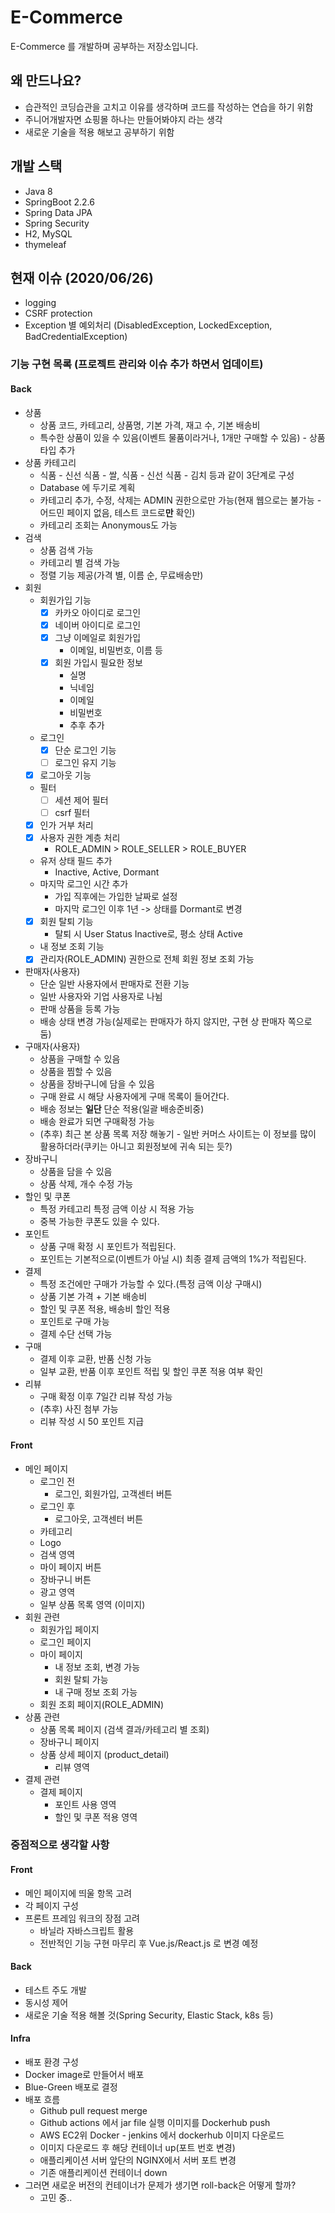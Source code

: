 # E-Commerce

E-Commerce 를 개발하며 공부하는 저장소입니다.

## 왜 만드나요?

- 습관적인 코딩습관을 고치고 이유를 생각하며 코드를 작성하는 연습을 하기 위함
- 주니어개발자면 쇼핑몰 하나는 만들어봐야지 라는 생각
- 새로운 기술을 적용 해보고 공부하기 위함

## 개발 스택

- Java 8
- SpringBoot 2.2.6
- Spring Data JPA
- Spring Security
- H2, MySQL
- thymeleaf

## 현재 이슈 (2020/06/26)

- logging
- CSRF protection
- Exception 별 예외처리 (DisabledException, LockedException, BadCredentialException)

### 기능 구현 목록 (프로젝트 관리와 이슈 추가 하면서 업데이트)

#### Back

- 상품
    - 상품 코드, 카테고리, 상품명, 기본 가격, 재고 수, 기본 배송비
    - 특수한 상품이 있을 수 있음(이벤트 물품이라거나, 1개만 구매할 수 있음) - 상품 타입 추가
- 상품 카테고리
    - 식품 - 신선 식품 - 쌀, 식품 - 신선 식품 - 김치 등과 같이 3단계로 구성
    - Database 에 두기로 계획
    - 카테고리 추가, 수정, 삭제는 ADMIN 권한으로만 가능(현재 웹으로는 불가능 - 어드민 페이지 없음, 테스트 코드로**만** 확인)
    - 카테고리 조회는 Anonymous도 가능
- 검색
    - 상품 검색 가능
    - 카테고리 별 검색 가능
    - 정렬 기능 제공(가격 별, 이름 순, 무료배송만)
- 회원
    - 회원가입 기능
        - [x] 카카오 아이디로 로그인
        - [x] 네이버 아이디로 로그인
        - [x] 그냥 이메일로 회원가입
            - 이메일, 비밀번호, 이름 등
        - [x] 회원 가입시 필요한 정보
            - 실명
            - 닉네임
            - 이메일
            - 비밀번호
            - 추후 추가
    - 로그인
        - [x] 단순 로그인 기능
        - [ ] 로그인 유지 기능
    - [x] 로그아웃 기능
    - 필터
        - [ ] 세션 제어 필터
        - [ ] csrf 필터
    - [x] 인가 거부 처리
    - [x] 사용자 권한 계층 처리
        - ROLE_ADMIN > ROLE_SELLER > ROLE_BUYER
    - 유저 상태 필드 추가
        - Inactive, Active, Dormant
    - 마지막 로그인 시간 추가
        - 가입 직후에는 가입한 날짜로 설정
        - 마지막 로그인 이후 1년 -> 상태를 Dormant로 변경
    - [x] 회원 탈퇴 기능
        - 탈퇴 시 User Status Inactive로, 평소 상태 Active
    - 내 정보 조회 기능
    - [x] 관리자(ROLE_ADMIN) 권한으로 전체 회원 정보 조회 가능
- 판매자(사용자)
    - 단순 일반 사용자에서 판매자로 전환 기능
    - 일반 사용자와 기업 사용자로 나뉨
    - 판매 상품을 등록 가능
    - 배송 상태 변경 가능(실제로는 판매자가 하지 않지만, 구현 상 판매자 쪽으로 둠)
- 구매자(사용자)
    - 상품을 구매할 수 있음
    - 상품을 찜할 수 있음
    - 상품을 장바구니에 담을 수 있음
    - 구매 완료 시 해당 사용자에게 구매 목록이 들어간다.
    - 배송 정보는 **일단** 단순 적용(일괄 배송준비중)
    - 배송 완료가 되면 구매확정 가능
    - (추후) 최근 본 상품 목록 저장 해놓기 - 일반 커머스 사이트는 이 정보를 많이 활용하더라(쿠키는 아니고 회원정보에 귀속 되는 듯?)
- 장바구니
    - 상품을 담을 수 있음
    - 상품 삭제, 개수 수정 가능
- 할인 및 쿠폰
    - 특정 카테고리 특정 금액 이상 시 적용 가능
    - 중복 가능한 쿠폰도 있을 수 있다.
- 포인트
    - 상품 구매 확정 시 포인트가 적립된다.
    - 포인트는 기본적으로(이벤트가 아닐 시) 최종 결제 금액의 1%가 적립된다.
- 결제
    - 특정 조건에만 구매가 가능할 수 있다.(특정 금액 이상 구매시)
    - 상품 기본 가격 + 기본 배송비
    - 할인 및 쿠폰 적용, 배송비 할인 적용
    - 포인트로 구매 가능
    - 결제 수단 선택 가능
- 구매
    - 결제 이후 교환, 반품 신청 가능
    - 일부 교환, 반품 이후 포인트 적립 및 할인 쿠폰 적용 여부 확인
- 리뷰
    - 구매 확정 이후 7일간 리뷰 작성 가능
    - (추후) 사진 첨부 가능
    - 리뷰 작성 시 50 포인트 지급
    
#### Front

- 메인 페이지
    - 로그인 전
        - 로그인, 회원가입, 고객센터 버튼
    - 로그인 후
        - 로그아웃, 고객센터 버튼
    - 카테고리
    - Logo
    - 검색 영역
    - 마이 페이지 버튼
    - 장바구니 버튼
    - 광고 영역
    - 일부 상품 목록 영역 (이미지) 
- 회원 관련
    - 회원가입 페이지
    - 로그인 페이지
    - 마이 페이지
        - 내 정보 조회, 변경 가능
        - 회원 탈퇴 가능
        - 내 구매 정보 조회 가능
    - 회원 조회 페이지(ROLE_ADMIN)
- 상품 관련
    - 상품 목록 페이지 (검색 결과/카테고리 별 조회)
    - 장바구니 페이지
    - 상품 상세 페이지 (product_detail)
        - 리뷰 영역
- 결제 관련
    - 결제 페이지
        - 포인트 사용 영역
        - 할인 및 쿠폰 적용 영역
        
### 중점적으로 생각할 사항

#### Front

- 메인 페이지에 띄울 항목 고려
- 각 페이지 구성
- 프론트 프레임 워크의 장점 고려
    - 바닐라 자바스크립트 활용
    - 전반적인 기능 구현 마무리 후 Vue.js/React.js 로 변경 예정

#### Back

- 테스트 주도 개발
- 동시성 제어
- 새로운 기술 적용 해볼 것(Spring Security, Elastic Stack, k8s 등)

#### Infra

- 배포 환경 구성
- Docker image로 만들어서 배포
- Blue-Green 배포로 결정
- 배포 흐름
    - Github pull request merge
    - Github actions 에서 jar file 실행 이미지를 Dockerhub push
    - AWS EC2위 Docker - jenkins 에서 dockerhub 이미지 다운로드
    - 이미지 다운로드 후 해당 컨테이너 up(포트 번호 변경)
    - 애플리케이션 서버 앞단의 NGINX에서 서버 포트 변경
    - 기존 애플리케이션 컨테이너 down
- 그러면 새로운 버전의 컨테이너가 문제가 생기면 roll-back은 어떻게 할까?
    - 고민 중..
